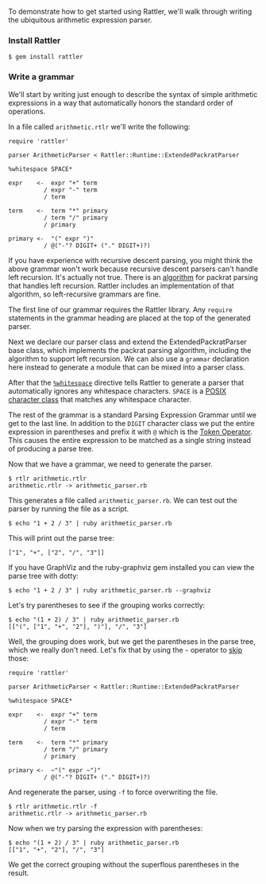 To demonstrate how to get started using Rattler, we'll walk through writing the
ubiquitous arithmetic expression parser.

### Install Rattler

    $ gem install rattler

### Write a grammar

We'll start by writing just enough to describe the syntax of simple arithmetic
expressions in a way that automatically honors the standard order of operations.

In a file called `arithmetic.rtlr` we'll write the following:

    require 'rattler'

    parser ArithmeticParser < Rattler::Runtime::ExtendedPackratParser

    %whitespace SPACE*

    expr    <-  expr "+" term
              / expr "-" term
              / term

    term    <-  term "*" primary
              / term "/" primary
              / primary

    primary <-  "(" expr ")"
              / @("-"? DIGIT+ ("." DIGIT+)?)


If you have experience with recursive descent parsing, you might think the
above grammar won't work because recursive descent parsers can't handle left
recursion. It's actually not true.
There is an [algorithm](http://www.cs.ucla.edu/~todd/research/pepm08.html) for
packrat parsing that handles left recursion. Rattler includes an implementation
of that algorithm, so left-recursive grammars are fine.

The first line of our grammar requires the Rattler library. Any `require`
statements in the grammar heading are placed at the top of the generated parser.

Next we declare our parser class and extend the ExtendedPackratParser base
class, which implements the packrat parsing algorithm, including the algorithm
to support left recursion. We can also use a `grammar` declaration here instead
to generate a module that can be mixed into a parser class.

After that the [`%whitespace`](/jarhart/rattler/docs/extended-matching-syntax/whitespace-skipping)
directive tells Rattler to generate a parser that automatically ignores any
whitespace characters. `SPACE` is a [POSIX character class](/jarhart/rattler/docs/extended-matching-syntax/posix-character-classes)
that matches any whitespace character.

The rest of the grammar is a standard Parsing Expression Grammar until we get
to the last line. In addition to the `DIGIT` character class we put the entire
expression in parentheses and prefix it with `@` which is the
[Token Operator](/jarhart/rattler/docs/extended-matching-syntax/token-operator).
This causes the entire expression to be matched as a single string instead of
producing a parse tree.

Now that we have a grammar, we need to generate the parser.

    $ rtlr arithmetic.rtlr
    arithmetic.rtlr -> arithmetic_parser.rb

This generates a file called `arithmetic_parser.rb`. We can test out the parser
by running the file as a script.

    $ echo "1 + 2 / 3" | ruby arithmetic_parser.rb

This will print out the parse tree:

    ["1", "+", ["2", "/", "3"]]

If you have GraphViz and the ruby-graphviz gem installed you can view the parse
tree with dotty:

    $ echo "1 + 2 / 3" | ruby arithmetic_parser.rb --graphviz

Let's try parentheses to see if the grouping works correctly:

    $ echo "(1 + 2) / 3" | ruby arithmetic_parser.rb
    [["(", ["1", "+", "2"], ")"], "/", "3"]

Well, the grouping does work, but we get the parentheses in the parse tree,
which we really don't need. Let's fix that by using the `~` operator to
[skip](/jarhart/rattler/docs/extended-matching-syntax/skip-operator) those:

    require 'rattler'

    parser ArithmeticParser < Rattler::Runtime::ExtendedPackratParser

    %whitespace SPACE*

    expr    <-  expr "+" term
              / expr "-" term
              / term

    term    <-  term "*" primary
              / term "/" primary
              / primary

    primary <-  ~"(" expr ~")"
              / @("-"? DIGIT+ ("." DIGIT+)?)


And regenerate the parser, using `-f` to force overwriting the file.

    $ rtlr arithmetic.rtlr -f
    arithmetic.rtlr -> arithmetic_parser.rb

Now when we try parsing the expression with parentheses:

    $ echo "(1 + 2) / 3" | ruby arithmetic_parser.rb
    [["1", "+", "2"], "/", "3"]

We get the correct grouping without the superflous parentheses in the result.
